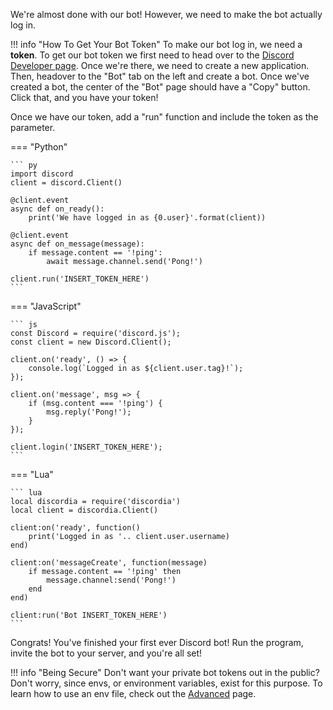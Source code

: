 We're almost done with our bot! However, we need to make the bot actually log in.

!!! info "How To Get Your Bot Token"
    To make our bot log in, we need a **token**. To get our bot token we first need to head over to the [Discord Developer page](https://discord.com/developers/applications). Once we're there, we need to create a new application. Then, headover to the "Bot" tab on the left and create a bot. Once we've created a bot, the center of the "Bot" page should have a "Copy" button. Click that, and you have your token!

Once we have our token, add a "run" function and include the token as the parameter.

=== "Python"

    ``` py
    import discord
    client = discord.Client()

    @client.event
    async def on_ready():
        print('We have logged in as {0.user}'.format(client))

    @client.event
    async def on_message(message):
        if message.content == '!ping':
            await message.channel.send('Pong!')

    client.run('INSERT_TOKEN_HERE')
    ```
    
=== "JavaScript"

    ``` js
    const Discord = require('discord.js');
    const client = new Discord.Client();

    client.on('ready', () => {
        console.log(`Logged in as ${client.user.tag}!`);
    });

    client.on('message', msg => {
        if (msg.content === '!ping') {
            msg.reply('Pong!');
        }
    });

    client.login('INSERT_TOKEN_HERE');
    ```
    
=== "Lua"

    ``` lua
    local discordia = require('discordia')
    local client = discordia.Client()

    client:on('ready', function()
        print('Logged in as '.. client.user.username)
    end)

    client:on('messageCreate', function(message)
        if message.content == '!ping' then
            message.channel:send('Pong!')
        end
    end)

    client:run('Bot INSERT_TOKEN_HERE')
    ```
    
Congrats! You've finished your first ever Discord bot! Run the program, invite the bot to your server, and you're all set!

!!! info "Being Secure"
    Don't want your private bot tokens out in the public? Don't worry, since envs, or environment variables, exist for this purpose. To learn how to use an env file, check out the [Advanced]() page.
